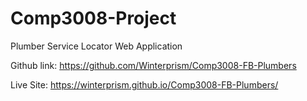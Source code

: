 # Comp3008-Project
Plumber Service Locator Web Application

Github link: https://github.com/Winterprism/Comp3008-FB-Plumbers

Live Site: https://winterprism.github.io/Comp3008-FB-Plumbers/
